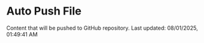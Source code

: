 # Auto Push File

Content that will be pushed to GitHub repository.
Last updated: 08/01/2025, 01:49:41 AM